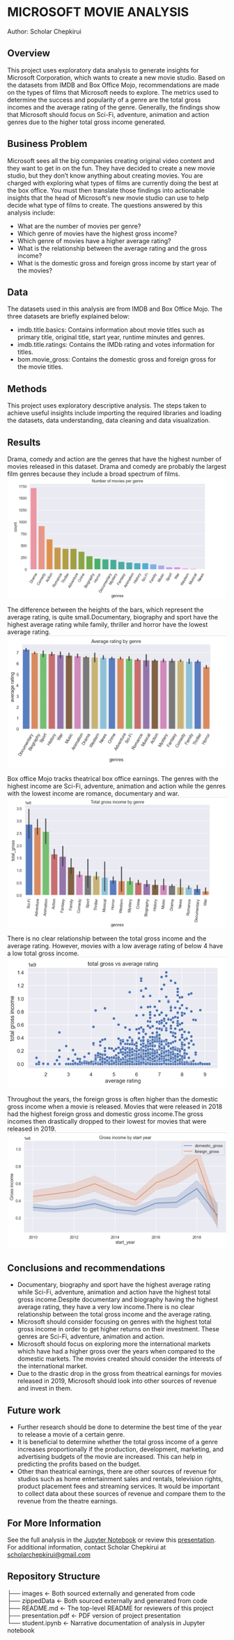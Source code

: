 # MICROSOFT MOVIE ANALYSIS

Author: Scholar Chepkirui

## Overview 
This project uses exploratory data analysis to generate insights for Microsoft Corporation, which wants to create a new movie studio. Based on the datasets from IMDB and Box Office Mojo, recommendations are made on the types of films that Microsoft needs to explore. The metrics used to determine the success and popularity of a genre are the total gross incomes and the average rating of the genre. Generally, the findings show that Microsoft should focus on Sci-Fi, adventure, animation and action genres due to the higher total gross income generated.

## Business Problem

Microsoft sees all the big companies creating original video content and they want to get in on the fun. They have decided to create a new movie studio, but they don’t know anything about creating movies. You are charged with exploring what types of films are currently doing the best at the box office. You must then translate those findings into actionable insights that the head of Microsoft's new movie studio can use to help decide what type of films to create.
The questions answered by this analysis include:
- What are the number of movies per genre?
- Which genre of movies have the highest gross income?
- Which genre of movies have a higher average rating?
- What is the relationship between the average rating and the gross income?
- What is the domestic gross and foreign gross income by start year of the movies?

## Data
The datasets used in this analysis are from IMDB and Box Office Mojo. The three datasets are briefly explained below:
- imdb.title.basics: Contains information about movie titles such as primary title, original title, start year, runtime minutes  and genres.
- imdb.title.ratings: Contains the IMDb rating and votes information for titles.
- bom.movie_gross: Contains the domestic gross and foreign gross for the movie titles.

## Methods
This project uses exploratory descriptive analysis. The steps taken to achieve useful insights include importing the required libraries and loading the datasets, data understanding, data cleaning and data visualization.

## Results
Drama, comedy and action are the genres that have the highest number of movies released in this dataset. Drama and comedy are probably the largest film genres because they include a broad spectrum of films.
![My image](images/number_of_movies.png)

The difference between the heights of the bars, which represent the average rating, is quite small.Documentary, biography and sport have the highest average rating while family, thriller and horror have the lowest average rating.
![My image](images/rating_by_genre.png)

Box office Mojo tracks theatrical box office earnings. The genres with the highest income are Sci-Fi, adventure, animation and action while the genres with the lowest income are romance, documentary and war.
![My image](images/income_by_genre.png)


There is no clear relationship between the total gross income and the average rating. However, movies with a low average rating of below 4 have a low total gross income.
![My image](images/gross_vs_rating.png)


Throughout the years, the foreign gross is often higher than the domestic gross income when a movie is released. Movies that were released in 2018 had the highest foreign gross and domestic gross income.The gross incomes then drastically dropped to their lowest for movies that were released in 2019. 
![My image](images/start_year.png)



## Conclusions and recommendations
- Documentary, biography and sport have the highest average rating while Sci-Fi, adventure, animation and action have the highest total gross income.Despite documentary and biography having the highest average rating, they have a very low income.There is no clear relationship between the total gross income and the average rating.
- Microsoft should consider focusing on genres with the highest total gross income in order to get higher returns on their investment. These genres are Sci-Fi, adventure, animation and action.
- Microsoft should focus on exploring more the international markets which have had a higher gross over the years when compared to the domestic markets. The movies created should consider the interests of the international market.
- Due to the drastic drop in the gross from theatrical earnings for movies released in 2019, Microsoft should look into other sources of revenue and invest in them.

## Future work
- Further research should be done to determine the best time of the year to release a movie of a certain genre.
- It is beneficial to determine whether the total gross income of a genre increases proportionally if the production, development, marketing, and advertising budgets of the movie are increased. This can help in predicting the profits based on the budget.
- Other than theatrical earnings, there are other sources of revenue for studios such as home entertainment sales and rentals, television rights, product placement fees and streaming services. It would be important to collect data about these sources of revenue and compare them to the revenue from the theatre earnings.

##  For More Information
See the full analysis in the [Jupyter Notebook](https://github.com/Scholarchep/Analysis-for-a-Microsoft-New-Movie-Studio/blob/master/student.ipynb) or review this [presentation](https://github.com/Scholarchep/Analysis-for-a-Microsoft-New-Movie-Studio/blob/master/presentation.pdf).
For additional information, contact Scholar Chepkirui at scholarchepkirui@gmail.com


## Repository Structure
├── images                                         <- Both sourced externally and generated from code <br>
├── zippedData                                     <- Both sourced externally and generated from code <br>
├── README.md                                      <- The top-level README for reviewers of this project <br>
├── presentation.pdf                               <- PDF version of project presentation <br>
└── student.ipynb                                  <- Narrative documentation of analysis in Jupyter notebook <br>
